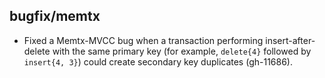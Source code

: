 ## bugfix/memtx

* Fixed a Memtx-MVCC bug when a transaction performing insert-after-delete
  with the same primary key (for example, `delete{4}` followed by
  `insert{4, 3}`) could create secondary key duplicates (gh-11686).
